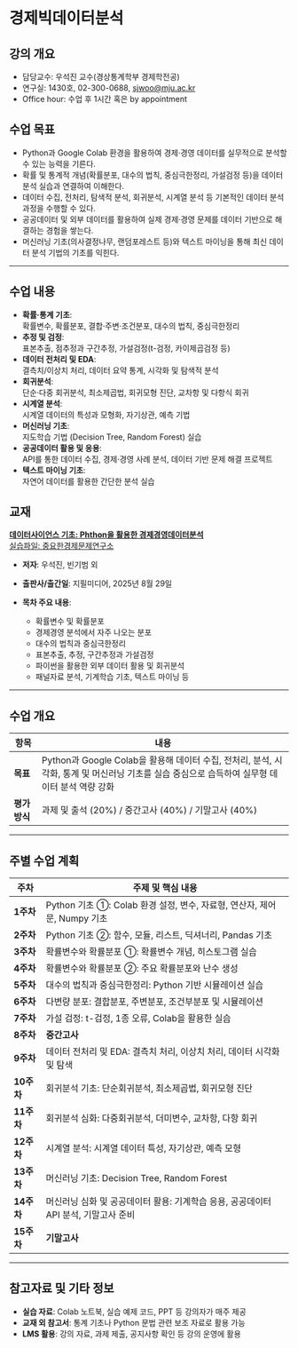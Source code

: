 # 경제빅데이터분석

## 강의 개요

- 담당교수: 우석진 교수(경상통계학부 경제학전공)
- 연구실: 1430호, 02-300-0688, sjwoo@mju.ac.kr
- Office hour: 수업 후 1시간 혹은 by appointment 

## 수업 목표

- Python과 Google Colab 환경을 활용하여 경제·경영 데이터를 실무적으로 분석할 수 있는 능력을 기른다.  
- 확률 및 통계적 개념(확률분포, 대수의 법칙, 중심극한정리, 가설검정 등)을 데이터 분석 실습과 연결하여 이해한다.  
- 데이터 수집, 전처리, 탐색적 분석, 회귀분석, 시계열 분석 등 기본적인 데이터 분석 과정을 수행할 수 있다.  
- 공공데이터 및 외부 데이터를 활용하여 실제 경제·경영 문제를 데이터 기반으로 해결하는 경험을 쌓는다.  
- 머신러닝 기초(의사결정나무, 랜덤포레스트 등)와 텍스트 마이닝을 통해 최신 데이터 분석 기법의 기초를 익힌다.  

---

## 수업 내용

- **확률·통계 기초**:  
  확률변수, 확률분포, 결합·주변·조건분포, 대수의 법칙, 중심극한정리  
- **추정 및 검정**:  
  표본추출, 점추정과 구간추정, 가설검정(t-검정, 카이제곱검정 등)  
- **데이터 전처리 및 EDA**:  
  결측치/이상치 처리, 데이터 요약 통계, 시각화 및 탐색적 분석  
- **회귀분석**:  
  단순·다중 회귀분석, 최소제곱법, 회귀모형 진단, 교차항 및 다항식 회귀  
- **시계열 분석**:  
  시계열 데이터의 특성과 모형화, 자기상관, 예측 기법  
- **머신러닝 기초**:  
  지도학습 기법 (Decision Tree, Random Forest) 실습  
- **공공데이터 활용 및 응용**:  
  API를 통한 데이터 수집, 경제·경영 사례 분석, 데이터 기반 문제 해결 프로젝트  
- **텍스트 마이닝 기초**:  
  자연어 데이터를 활용한 간단한 분석 실습  


##  교재  
[**데이터사이언스 기초: Phthon을 활용한 경제경영데이터분석**](https://search.shopping.naver.com/book/catalog/56503989874?fromwhere=people)  
[실습파일: 중요한경제문제연구소](https://cafe.naver.com/centraleconomicissue?iframe_url_utf8=%2FArticleRead.nhn%253Fclubid%3D25644629%2526articleid%3D422%2526menuid%3D22%2526boardtype%3DL)
- **저자**: 우석진, 빈기범 외  
- **출판사/출간일**: 지필미디어, 2025년 8월 29일

- **목차 주요 내용**:  
  - 확률변수 및 확률분포  
  - 경제경영 분석에서 자주 나오는 분포  
  - 대수의 법칙과 중심극한정리  
  - 표본추출, 추정, 구간추정과 가설검정  
  - 파이썬을 활용한 외부 데이터 활용 및 회귀분석  
  - 패널자료 분석, 기계학습 기초, 텍스트 마이닝 등  

---

##  수업 개요

| 항목             | 내용 |
|------------------|------|
| **목표**         | Python과 Google Colab을 활용해 데이터 수집, 전처리, 분석, 시각화, 통계 및 머신러닝 기초를 실습 중심으로 습득하여 실무형 데이터 분석 역량 강화 |
| **평가 방식**    | 과제 및 출석 (20%) / 중간고사 (40%) / 기말고사 (40%) |

---

##  주별 수업 계획

| 주차   | 주제 및 핵심 내용 |
|--------|------------------|
| **1주차**  | Python 기초 ①: Colab 환경 설정, 변수, 자료형, 연산자, 제어문, Numpy 기초 |
| **2주차**  | Python 기초 ②: 함수, 모듈, 리스트, 딕셔너리, Pandas 기초 |
| **3주차**  | 확률변수와 확률분포 ①: 확률변수 개념, 히스토그램 실습 |
| **4주차**  | 확률변수와 확률분포 ②: 주요 확률분포와 난수 생성 |
| **5주차**  | 대수의 법칙과 중심극한정리: Python 기반 시뮬레이션 실습 |
| **6주차**  | 다변량 분포: 결합분포, 주변분포, 조건부분포 및 시뮬레이션 |
| **7주차**  | 가설 검정: t-검정, 1종 오류, Colab을 활용한 실습 |
| **8주차**  | **중간고사** |
| **9주차**  | 데이터 전처리 및 EDA: 결측치 처리, 이상치 처리, 데이터 시각화 및 탐색 |
| **10주차** | 회귀분석 기초: 단순회귀분석, 최소제곱법, 회귀모형 진단 |
| **11주차** | 회귀분석 심화: 다중회귀분석, 더미변수, 교차항, 다항 회귀 |
| **12주차** | 시계열 분석: 시계열 데이터 특성, 자기상관, 예측 모형 |
| **13주차** | 머신러닝 기초: Decision Tree, Random Forest |
| **14주차** | 머신러닝 심화 및 공공데이터 활용: 기계학습 응용, 공공데이터 API 분석, 기말고사 준비 |
| **15주차** | **기말고사** |

---

##  참고자료 및 기타 정보

- **실습 자료**: Colab 노트북, 실습 예제 코드, PPT 등 강의자가 매주 제공  
- **교재 외 참고서**: 통계 기초나 Python 문법 관련 보조 자료로 활용 가능  
- **LMS 활용**: 강의 자료, 과제 제출, 공지사항 확인 등 강의 운영에 활용  
